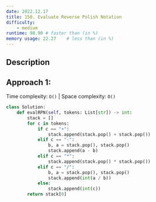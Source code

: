 ```yaml
---
date: 2022.12.17
title: 150. Evaluate Reverse Polish Notation
difficulty:
    - medium
runtime: 98.90 # faster than (in %)
memory usage: 22.27    # less than (in %)
---
```

## Description


## Approach 1:
Time complexity: `O()`    |    Space complexity: `O()`


``` python
class Solution:
    def evalRPN(self, tokens: List[str]) -> int:
        stack = []
        for c in tokens:
            if c == "+":
                stack.append(stack.pop() + stack.pop())
            elif c == "-":
                b, a = stack.pop(), stack.pop()
                stack.append(a - b)
            elif c == "*":
                stack.append(stack.pop() * stack.pop())
            elif c == "/":
                b, a = stack.pop(), stack.pop()
                stack.append(int(a / b))
            else:
                stack.append(int(c))
        return stack[0]
```